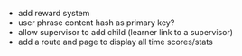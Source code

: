 - add reward system
- user phrase content hash as primary key?
- allow supervisor to add child (learner link to a supervisor)
- add a route and page to display all time scores/stats